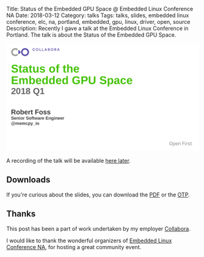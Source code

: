 Title: Status of the Embedded GPU Space @ Embedded Linux Conference NA
Date: 2018-03-12
Category: talks
Tags: talks, slides, embedded linux conference, elc, na, portland, embedded, gpu, linux, driver, open, source
Description: Recently I gave a talk at the Embedded Linux Conference in Portland. The talk is about the Status of the Embedded GPU Space.

![Alt text](/images/2018-03-12_elc_na.png "Speaking @ ELC NA")

A recording of the talk will be available [here later](https://elciotna18.sched.com/event/DXn1/progress-in-the-embedded-gpu-ecosystem-robert-foss-collabora-ltd?iframe=yes&w=100%&sidebar=no&bg=no#).

## Downloads
If you're curious about the slides, you can download the [PDF](/files/2018-03-12/2018_elc_na_gpu_ecosystem_status.pdf) or
the [OTP](/files/2018-03-12/2018_elc_na_gpu_ecosystem_status.otp).


## Thanks
This post has been a part of work undertaken by my employer [Collabora](http://www.collabora.com).

I would like to thank the wonderful organizers of [Embedded Linux Conference NA](https://events.linuxfoundation.org/events/elc-openiot-north-america-2018/program/schedule/),
for hosting a great community event.
